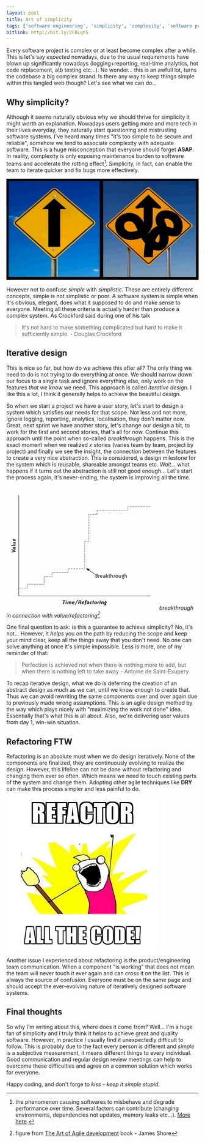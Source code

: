 ```yaml
---
layout: post
title: Art of simplicity
tags: ['software engineering', 'simplicity', 'complexity', 'software projects']
bitlink: http://bit.ly/2C0LqnS
---
```


Every software project is complex or at least become complex after a while. This is let's say *expected* nowadays, due to the usual requirements have blown up significantly nowadays (logging+reporting, real-time analytics, hot code replacement, a\b testing etc...). No wonder... this is an awfull lot, turns the codebase a big complex strand. Is there any way to keep things simple within this tangled web though? Let's see what we can do...

## Why simplicity?
Although it seems naturally obvious why we should thrive for simplicity it might worth an explanation. Nowadays users getting more and more tech in their lives everyday, they naturally start questioning and mistrusting software systems. I've heard many times "it's too simple to be secure and reliable", somehow we tend to associate complexity with adequate software. This is a huge misconception that everyone should forget **ASAP**. In reality, complexity is only exposing maintenance burden to software teams and accelerate the rotting effect[^1]. Simplicity, in fact, can enable the team to iterate quicker and fix bugs more effectively.

![simple-vs-complex](/assets/images/art-of-simplicity/simple-vs-complex.jpg)

However not to confuse *simple* with *simplistic*. These are entirely different concepts, simple is not simplistic or poor. A software system is simple when it's obvious, elegant, does what it supposed to do and make sense to everyone. Meeting all these criteria is actually harder than produce a complex system. As Crockford said during one of his talk

> It's not hard to make something complicated but hard to make it sufficiently simple. - Douglas Crockford

## Iterative design
This is nice so far, but how do we achieve this after all? The only thing we need to do is not trying to do everything at once. We should narrow down our focus to a single task and ignore everything else, only work on the features *that we know* we need. This approach is called *iterative design*. I like this a lot, I think it generally helps to achieve the beautiful design.

So when we start a project we have a user story, let's start to design a system which satisfies our needs for that scope. Not less and not more, ignore logging, reporting, analytics, localisation, they don't matter now. Great, next sprint we have another story, let's change our design a bit, to work for the first and second stories, that's all for now. Continue this approach until the point when so-called *breakthrough* happens. This is the exact moment when we realized *x* stories (varies team by team, project by project) and finally we see the insight, the connection between the features to create a very nice abstraction. This is considered, a design milestone for the system which is reusable, shareable amongst teams etc. *Wait...* what happens if it turns out the abstraction is still not good enough... Let's start the process again, it's never-ending, the system is improving all the time.

![iterative_design](/assets/images/art-of-simplicity/iterative_design.gif)
*breakthrough in connection with value/refactoring[^2]*

One final question to ask: is this a guarantee to achieve simplicity? No, it's not... However, it *helps* you on the path by reducing the scope and keep your mind clear, keep all the things away that you don't need. No one can solve anything at once it's simple impossible. Less is more, one of my reminder of that:

> Perfection is achieved not when there is nothing more to add, but when there is nothing left to take away - Antoine de Saint-Exupery

To recap iterative design, what we do is deferring the creation of an abstract design as much as we can, until we know enough to create that. Thus we can avoid rewriting the same components over and over again due to previously made wrong assumptions. This is an agile design method by the way which plays nicely with "maximizing the work not done" idea. Essentially that's what this is all about. Also, we're delivering user values from day 1, win-win situation.

## Refactoring FTW
Refactoring is an absolute must when we do design iteratively. None of the components are finalized, they are continuously evolving to realize the design. However, this lifeline can not be done without refactoring and changing them ever so often. Which means we need to touch existing parts of the system and change them. Adopting other agile techniques like **DRY** can make this process simpler and less painful to do.

![refactor](/assets/images/art-of-simplicity/refactor.jpg)

Another issue I experienced about refactoring is the product/engineering team communication. When a component "is working" that does not mean the team will never touch it ever again and can cross it on the list. This is always the source of confusion. Everyone must be on the same page and should accept the ever-evolving nature of iteratively designed software systems.

## Final thoughts
So why I'm writing about this, where does it come from? Well... I'm a huge fan of simplicity and I truly think it helps to achieve great and quality software. However, in practice I usually find it unexpectedly difficult to follow. This is probably due to the fact every person is different and *simple* is a subjective measurement, it means different things to every individual. Good communication and regular design review meetings can help to overcome these difficulties and agree on a common solution which works for everyone.

Happy coding, and don't forge to *kiss - keep it simple stupid*.

[^1]: the phenomenon causing softwares to misbehave and degrade performance over time. Several factors can contribute (changing environments, dependencies not updates, memory leaks etc...). [More here](https://en.wikipedia.org/wiki/Software_rot).

[^2]: figure from [The Art of Agile development](http://www.jamesshore.com/Agile-Book) book - James Shore
